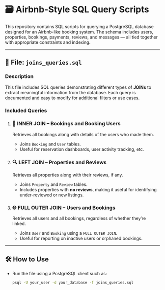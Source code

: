# 🗃️ Airbnb-Style SQL Query Scripts

This repository contains SQL scripts for querying a PostgreSQL database designed for an Airbnb-like booking system. The schema includes users, properties, bookings, payments, reviews, and messages — all tied together with appropriate constraints and indexing.

---

## 📁 File: `joins_queries.sql`

### Description
This file includes SQL queries demonstrating different types of **JOINs** to extract meaningful information from the database. Each query is documented and easy to modify for additional filters or use cases.

### Included Queries

1. ### 🔗 INNER JOIN – Bookings and Booking Users
   Retrieves all bookings along with details of the users who made them.
   - Joins `Booking` and `User` tables.
   - Useful for reservation dashboards, user activity tracking, etc.

2. ### 🔍 LEFT JOIN – Properties and Reviews
   Retrieves all properties along with their reviews, if any.
   - Joins `Property` and `Review` tables.
   - Includes properties with **no reviews**, making it useful for identifying under-reviewed or new listings.

3. ### 🌐 FULL OUTER JOIN – Users and Bookings
   Retrieves all users and all bookings, regardless of whether they’re linked.
   - Joins `User` and `Booking` using a `FULL OUTER JOIN`.
   - Useful for reporting on inactive users or orphaned bookings.

---

## 🛠️ How to Use

- Run the file using a PostgreSQL client such as:
  ```bash
  psql -U your_user -d your_database -f joins_queries.sql
  ```
